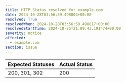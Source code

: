 ```yaml
---
title: HTTP Status resolved for example.com
date: 2024-10-28T03:56:59.498804+00:00
resolved: True
resolvedWhen: 2024-10-28T03:56:59.498817+00:00
resolvedStartTime: 2024-10-25T21:09:43.191474+00:00
severity: notice
affected:
  - example.com
section: issue
---
```


| Expected Statuses | Actual Status  |
|-------------------|----------------|
| 200, 301, 302 | 200 |
